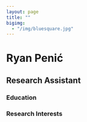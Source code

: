 ```yaml
---
layout: page
title: ""
bigimg: 
  - "/img/bluesquare.jpg"
---
```


# Ryan Penić

## Research Assistant

### Education


### Research Interests
